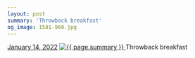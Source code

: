 ```yaml
---
layout: post
summary: 'Throwback breakfast'
og_image: 1581-960.jpg
---
```


<p>
  <time>
    <a href="/1581">January 14, 2022</a>
  </time>
  <a href="/1581">
    <img src="{{ site.assets_url }}/1581-480.jpg" srcset="{{ site.assets_url }}/1581-240.jpg 240w, {{ site.assets_url }}/1581-480.jpg 480w, {{ site.assets_url }}/1581-720.jpg 720w, {{ site.assets_url }}/1581-960.jpg 960w" sizes="(min-width: 700px) 50vw, calc(100vw - 2rem)" alt="{{ page.summary }}" />
  </a>
  <span>Throwback breakfast</span>
</p>
